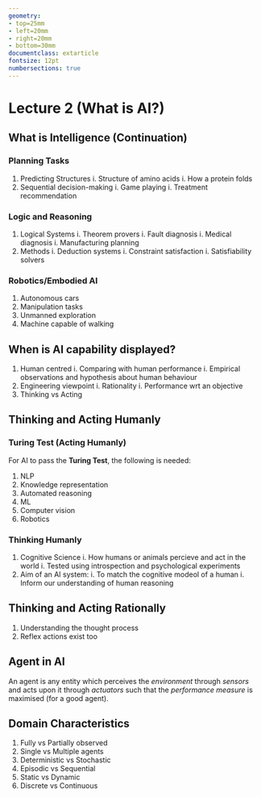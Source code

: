 ```yaml
---
geometry:
- top=25mm
- left=20mm
- right=20mm
- bottom=30mm
documentclass: extarticle
fontsize: 12pt
numbersections: true
---
```


# Lecture 2 (What is AI?)

## What is Intelligence (Continuation)

### Planning Tasks
1. Predicting Structures
    i. Structure of amino acids
    i. How a protein folds
2. Sequential decision-making
    i. Game playing
    i. Treatment recommendation

### Logic and Reasoning
1. Logical Systems
    i. Theorem provers
    i. Fault diagnosis
    i. Medical diagnosis
    i. Manufacturing planning
2. Methods
    i. Deduction systems
    i. Constraint satisfaction
    i. Satisfiability solvers

### Robotics/Embodied AI
1. Autonomous cars
2. Manipulation tasks
3. Unmanned exploration
4. Machine capable of walking

## When is AI capability displayed?
1. Human centred
    i. Comparing with human performance
    i. Empirical observations and hypothesis about human behaviour
2. Engineering viewpoint
    i. Rationality
    i. Performance wrt an objective
3. Thinking vs Acting

## Thinking and Acting Humanly

### Turing Test (Acting Humanly)
For AI to pass the **Turing Test**, the following is needed:
1. NLP
2. Knowledge representation
3. Automated reasoning
4. ML
5. Computer vision
6. Robotics

### Thinking Humanly
1. Cognitive Science
    i. How humans or animals percieve and act in the world
    i. Tested using introspection and psychological experiments
2. Aim of an AI system:
    i. To match the cognitive modeol of a human
    i. Inform our understanding of human reasoning

## Thinking and Acting Rationally
1. Understanding the thought process
2. Reflex actions exist too

## Agent in AI
An agent is any entity which perceives the *environment* through *sensors* and acts upon it through *actuators* such that the *performance measure* is maximised (for a good agent).

## Domain Characteristics
1. Fully vs Partially observed
2. Single vs Multiple agents
3. Deterministic vs Stochastic
4. Episodic vs Sequential
5. Static vs Dynamic
6. Discrete vs Continuous

